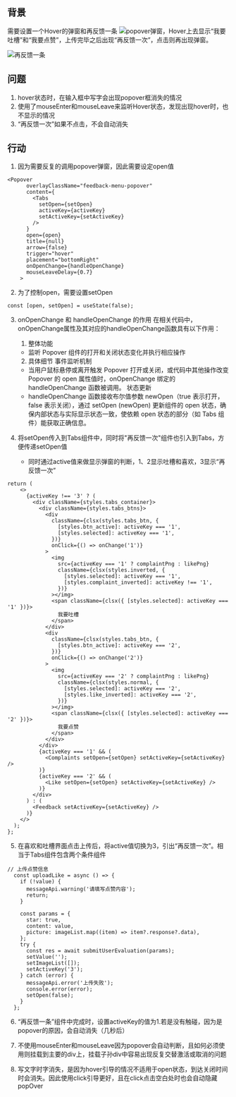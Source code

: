 ## 背景
需要设置一个Hover的弹窗和再反馈一条
![popover弹窗](/assets/img/popover.jpg "popover弹窗")，Hover上去显示“我要吐槽”和“我要点赞”，上传完毕之后出现“再反馈一次”，点击则再出现弹窗。

![再反馈一条](/assets/img/feedback.jpg "再反馈一条")
## 问题
1. hover状态时，在输入框中写字会出现popover框消失的情况
2. 使用了mouseEnter和mouseLeave来监听Hover状态，发现出现hover时，也不显示的情况
3. “再反馈一次”如果不点击，不会自动消失

## 行动
1. 因为需要反复的调用popover弹窗，因此需要设定open值
```dsx
<Popover
      overlayClassName="feedback-menu-popover"
      content={
        <Tabs
          setOpen={setOpen}
          activeKey={activeKey}
          setActiveKey={setActiveKey}
        />
      }
      open={open}
      title={null}
      arrow={false}
      trigger="hover"
      placement="bottomRight"
      onOpenChange={handleOpenChange}
      mouseLeaveDelay={0.7}
    >
```
2. 为了控制open，需要设置setOpen
```dsx
const [open, setOpen] = useState(false);
```

3. onOpenChange 和 handleOpenChange 的作用
在相关代码中，onOpenChange属性及其对应的handleOpenChange函数具有以下作用：
    1. 整体功能
    - 监听 Popover 组件的打开和关闭状态变化并执行相应操作
    2.  具体细节
    事件监听机制
    - 当用户鼠标悬停或离开触发 Popover 打开或关闭，或代码中其他操作改变 Popover 的 open 属性值时，onOpenChange 绑定的 handleOpenChange 函数被调用。
    状态更新
    - handleOpenChange 函数接收布尔值参数 newOpen（true 表示打开，false 表示关闭），通过 setOpen (newOpen) 更新组件的 open 状态，确保内部状态与实际显示状态一致，使依赖 open 状态的部分（如 Tabs 组件）能获取正确信息。

4. 将setOpen传入到Tabs组件中，同时将"再反馈一次"组件也引入到Tabs，方便传递setOpen值
    - 同时通过active值来做显示弹窗的判断，1、2显示吐槽和喜欢，3显示“再反馈一次”
```tsx
return (
    <>
      {activeKey !== '3' ? (
        <div className={styles.tabs_container}>
          <div className={styles.tabs_btns}>
            <div
              className={clsx(styles.tabs_btn, {
                [styles.btn_active]: activeKey === '1',
                [styles.selected]: activeKey === '1',
              })}
              onClick={() => onChange('1')}
            >
              <img
                src={activeKey === '1' ? complaintPng : likePng}
                className={clsx(styles.inverted, {
                  [styles.selected]: activeKey === '1',
                  [styles.complaint_inverted]: activeKey !== '1',
                })}
              ></img>
              <span className={clsx({ [styles.selected]: activeKey === '1' })}>
                我要吐槽
              </span>
            </div>
            <div
              className={clsx(styles.tabs_btn, {
                [styles.btn_active]: activeKey === '2',
              })}
              onClick={() => onChange('2')}
            >
              <img
                src={activeKey === '2' ? complaintPng : likePng}
                className={clsx(styles.normal, {
                  [styles.selected]: activeKey === '2',
                  [styles.like_inverted]: activeKey === '2',
                })}
              ></img>
              <span className={clsx({ [styles.selected]: activeKey === '2' })}>
                我要点赞
              </span>
            </div>
          </div>
          {activeKey === '1' && (
            <Complaints setOpen={setOpen} setActiveKey={setActiveKey} />
          )}
          {activeKey === '2' && (
            <Like setOpen={setOpen} setActiveKey={setActiveKey} />
          )}
        </div>
      ) : (
        <Feedback setActiveKey={setActiveKey} />
      )}
    </>
  );
};
```

5. 在喜欢和吐槽界面点击上传后，将active值切换为3，引出“再反馈一次”。相当于Tabs组件包含两个条件组件
``` tsx
// 上传点赞信息
  const uploadLike = async () => {
    if (!value) {
      messageApi.warning('请填写点赞内容');
      return;
    }

    const params = {
      star: true,
      content: value,
      picture: imageList.map((item) => item?.response?.data),
    };
    try {
      const res = await submitUserEvaluation(params);
      setValue('');
      setImageList([]);
      setActiveKey('3');
    } catch (error) {
      messageApi.error('上传失败');
      console.error(error);
      setOpen(false);
    }
  };
  ```

6. “再反馈一条”组件中完成时，设置activeKey的值为1.若是没有触碰，因为是popover的原因，会自动消失（几秒后）

7. 不使用mouseEnter和mouseLeave因为popover会自动判断，且如何必须使用则挂载到主要的div上，挂载子孙div中容易出现反复交替激活或取消的问题

8. 写文字时字消失，是因为hover引导的情况不适用于open状态，到达关闭时间时会消失。因此使用click引导更好，且在click点击空白处时也会自动隐藏popOver